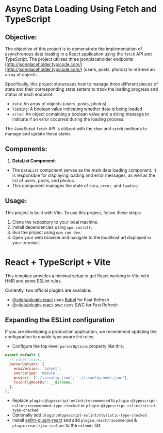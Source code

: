 # Async Data Loading Using Fetch and TypeScript

## Objective:

The objective of this project is to demonstrate the implementation of asynchronous data loading in a React application using the `fetch` API and TypeScript. The project utilizes three jsonplaceholder endpoints [http://jsonplaceholder.typicode.com/](http://jsonplaceholder.typicode.com/) (users, posts, photos) to retrieve an array of objects.

Specifically, this project showcases how to manage three different pieces of state and their corresponding state setters to track the loading progress and status of each endpoint:

- `data`: An array of objects (users, posts, photos).
- `loading`: A boolean value indicating whether data is being loaded.
- `error`: An object containing a boolean value and a string message to indicate if an error occurred during the loading process.

The JavaScript `fetch` API is utilized with the `then` and `catch` methods to manage and update these states.

## Components:

1. **DataList Component**:

- The `DataList` component serves as the main data loading component. It is responsible for displaying loading and error messages, as well as the list of users, posts, and photos.
- This component manages the state of `data`, `error`, and `loading`.

## Usage:

This project is built with Vite.
To use this project, follow these steps:

1. Clone the repository to your local machine.
2. Install dependencies using `npm install`.
3. Run the project using `npm run dev`.
4. Open your web browser and navigate to the localhost url displayed in your terminal.

# React + TypeScript + Vite

This template provides a minimal setup to get React working in Vite with HMR and some ESLint rules.

Currently, two official plugins are available:

- [@vitejs/plugin-react](https://github.com/vitejs/vite-plugin-react/blob/main/packages/plugin-react/README.md) uses [Babel](https://babeljs.io/) for Fast Refresh
- [@vitejs/plugin-react-swc](https://github.com/vitejs/vite-plugin-react-swc) uses [SWC](https://swc.rs/) for Fast Refresh

## Expanding the ESLint configuration

If you are developing a production application, we recommend updating the configuration to enable type aware lint rules:

- Configure the top-level `parserOptions` property like this:

```js
export default {
  // other rules...
  parserOptions: {
    ecmaVersion: 'latest',
    sourceType: 'module',
    project: ['./tsconfig.json', './tsconfig.node.json'],
    tsconfigRootDir: __dirname,
  },
};
```

- Replace `plugin:@typescript-eslint/recommended` to `plugin:@typescript-eslint/recommended-type-checked` or `plugin:@typescript-eslint/strict-type-checked`
- Optionally add `plugin:@typescript-eslint/stylistic-type-checked`
- Install [eslint-plugin-react](https://github.com/jsx-eslint/eslint-plugin-react) and add `plugin:react/recommended` & `plugin:react/jsx-runtime` to the `extends` list
